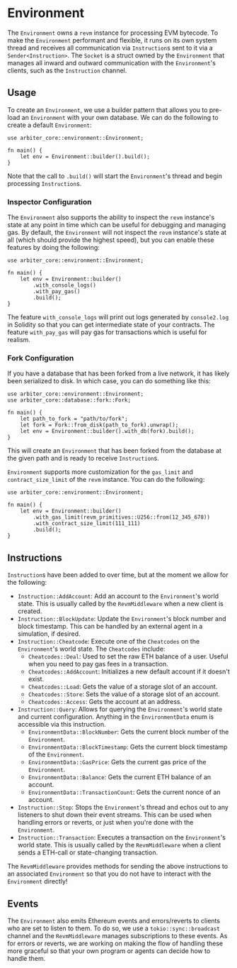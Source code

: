 # Environment
The `Environment` owns a `revm` instance for processing EVM bytecode.
To make the `Environment` performant and flexible, it runs on its own system thread and receives all communication via `Instruction`s sent to it via a `Sender<Instruction>`.
The `Socket` is a struct owned by the `Environment` that manages all inward and outward communication with the `Environment`'s clients, such as the `Instruction` channel.

## Usage
To create an `Environment`, we use a builder pattern that allows you to pre-load an `Environment` with your own database.
We can do the following to create a default `Environment`:
```rust, ignore
use arbiter_core::environment::Environment;

fn main() {
    let env = Environment::builder().build();
}
```
Note that the call to `.build()` will start the `Environment`'s thread and begin processing `Instruction`s.

### Inspector Configuration
The `Environment` also supports the ability to inspect the `revm` instance's state at any point in time which can be useful for debugging and managing gas.
By default, the `Environment` will not inspect the `revm` instance's state at all (which should provide the highest speed), but you can enable these features by doing the following:
```rust, ignore
use arbiter_core::environment::Environment;

fn main() {
    let env = Environment::builder()
        .with_console_logs()
        .with_pay_gas()
        .build();
}
```
The feature `with_console_logs` will print out logs generated by `console2.log` in Solidity so that you can get intermediate state of your contracts. 
The feature `with_pay_gas` will pay gas for transactions which is useful for realism.

### Fork Configuration
If you have a database that has been forked from a live network, it has likely been serialized to disk.
In which case, you can do something like this:
```rust, ignore
use arbiter_core::environment::Environment;
use arbiter_core::database::fork::Fork;

fn main() {
    let path_to_fork = "path/to/fork";
    let fork = Fork::from_disk(path_to_fork).unwrap();
    let env = Environment::builder().with_db(fork).build();
}
```
This will create an `Environment` that has been forked from the database at the given path and is ready to receive `Instruction`s.

`Environment` supports more customization for the `gas_limit` and `contract_size_limit` of the `revm` instance. 
You can do the following:
```rust, ignore
use arbiter_core::environment::Environment;

fn main() {
    let env = Environment::builder()
        .with_gas_limit(revm_primitives::U256::from(12_345_678))
        .with_contract_size_limit(111_111)
        .build();
}
```

## Instructions
`Instruction`s have been added to over time, but at the moment we allow for the following:
- `Instruction::AddAccount`: Add an account to the `Environment`'s world state. This is usually called by the `RevmMiddleware` when a new client is created.
- `Instruction::BlockUpdate`: Update the `Environment`'s block number and block timestamp. This can be handled by an external agent in a simulation, if desired.
- `Instruction::Cheatcode`: Execute one of the `Cheatcodes` on the `Environment`'s world state. 
The `Cheatcodes` include:
    - `Cheatcodes::Deal`: Used to set the raw ETH balance of a user. Useful when you need to pay gas fees in a transaction.
    - `Cheatcodes::AddAccount`: Initializes a new default account if it doesn't exist.
    - `Cheatcodes::Load`: Gets the value of a storage slot of an account. 
    - `Cheatcodes::Store`: Sets the value of a storage slot of an account.
    - `Cheatcodes::Access`: Gets the account at an address.
- `Instruction::Query`: Allows for querying the `Environment`'s world state and current configuration. Anything in the `EnvironmentData` enum is accessible via this instruction.
    - `EnvironmentData::BlockNumber`: Gets the current block number of the `Environment`.
    - `EnvironmentData::BlockTimestamp`: Gets the current block timestamp of the `Environment`.
    - `EnvironmentData::GasPrice`: Gets the current gas price of the `Environment`.
    - `EnvironmentData::Balance`: Gets the current ETH balance of an account.
    - `EnvironmentData::TransactionCount`: Gets the current nonce of an account.
- `Instruction::Stop`: Stops the `Environment`'s thread and echos out to any listeners to shut down their event streams. This can be used when handling errors or reverts, or just when you're done with the `Environment`.
- `Instruction::Transaction`: Executes a transaction on the `Environment`'s world state. This is usually called by the `RevmMiddleware` when a client sends a ETH-call or state-changing transaction.

The `RevmMiddleware` provides methods for sending the above instructions to an associated `Environment` so that you do not have to interact with the `Environment` directly!

## Events
The `Environment` also emits Ethereum events and errors/reverts to clients who are set to listen to them. 
To do so, we use a `tokio::sync::broadcast` channel and the `RevmMiddleware` manages subscriptions to these events.
As for errors or reverts, we are working on making the flow of handling these more graceful so that your own program or agents can decide how to handle them.
